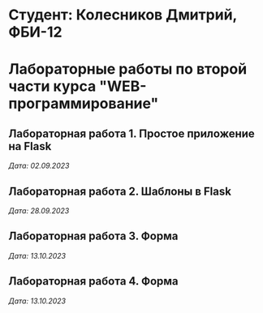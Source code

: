 # Студент: Колесников Дмитрий, ФБИ-12

# Лабораторные работы по второй части курса "WEB-программирование"

## Лабораторная работа 1. Простое приложение на Flask

*Дата: 02.09.2023*

## Лабораторная работа 2. Шаблоны в Flask

*Дата: 28.09.2023*

## Лабораторная работа 3. Форма

*Дата: 13.10.2023*

## Лабораторная работа 4. Форма

*Дата: 13.10.2023*
